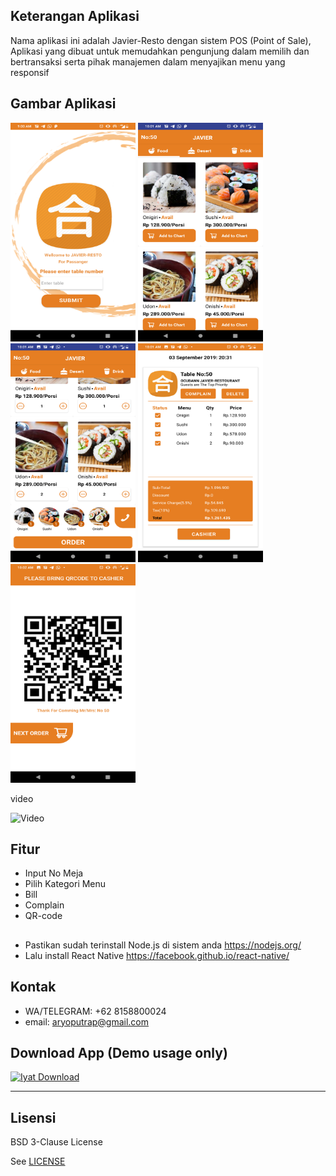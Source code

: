 ## Keterangan Aplikasi
Nama aplikasi ini adalah Javier-Resto dengan sistem POS (Point of Sale), Aplikasi yang dibuat untuk memudahkan pengunjung dalam memilih dan bertransaksi serta pihak manajemen dalam menyajikan menu yang responsif
<br>

## Gambar Aplikasi
<p float="left">
  <img src="https://github.com/aryoputrap/javierresto/blob/master/screenshoot/Screenshot_20190914-090035.png" width="200" height="350" alt="Choose a Service Type"/>
  <img src="https://github.com/aryoputrap/javierresto/blob/master/screenshoot/Screenshot_20190914-100106.png" width="200" height="350" alt="Menu"/>
  <img src="https://github.com/aryoputrap/javierresto/blob/master/screenshoot/Screenshot_20190914-100125.png" width="200" height="350" alt="menuk"/>
  <img src="https://github.com/aryoputrap/javierresto/blob/master/screenshoot/Screenshot_20190914-100159.png" width="200" height="350" alt="Order History"/>
  <img src="https://github.com/aryoputrap/javierresto/blob/master/screenshoot/Screenshot_20190914-100209.png" width="200" height="350" alt="Bill"/>
</p>
video
<p float="left">
  <img src="https://github.com/aryoputrap/javierresto/blob/master/src/asset/Video%20Apliaksi.gif" width="200" height="350" alt="Video"/>
</p>


## Fitur 
* Input No Meja
* Pilih Kategori Menu
* Bill
* Complain
* QR-code

## 
* Pastikan sudah terinstall Node.js di sistem anda https://nodejs.org/
* Lalu install React Native https://facebook.github.io/react-native/

## Kontak
* WA/TELEGRAM: +62 8158800024
* email: aryoputrap@gmail.com

## Download App (Demo usage only)
[![Iyat Download](https://i1.wp.com/apkmodsios.com/wp-content/uploads/2018/12/Download-Infinite-Design-3.4.10-Apk.png)](https://drive.google.com/file/d/1WjRRgG81Z3vJ2E5uu-_WhBkH93LREZs7/view?usp=sharing)


----

## Lisensi

BSD 3-Clause License

See [LICENSE](LICENSE)

